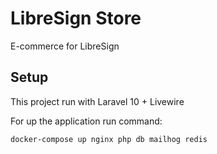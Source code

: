 # LibreSign Store

E-commerce for LibreSign

## Setup
This project run with Laravel 10 + Livewire

For up the application run command:

```shell
docker-compose up nginx php db mailhog redis
```

